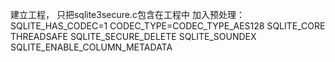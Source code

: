 建立工程，
只把sqlite3secure.c包含在工程中
加入预处理：
    SQLITE_HAS_CODEC=1
    CODEC_TYPE=CODEC_TYPE_AES128
    SQLITE_CORE
    THREADSAFE
    SQLITE_SECURE_DELETE
    SQLITE_SOUNDEX
    SQLITE_ENABLE_COLUMN_METADATA

